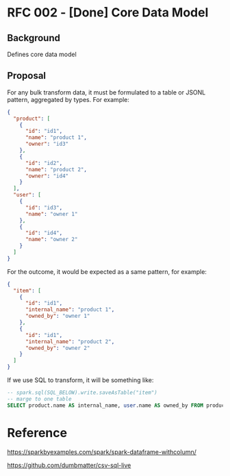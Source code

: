 # RFC 002 - [Done] Core Data Model

## Background

Defines core data model

## Proposal

For any bulk transform data, it must be formulated to a table or JSONL pattern, aggregated by types. For example:

```json
{
  "product": [
    {
      "id": "id1",
      "name": "product 1",
      "owner": "id3"
    },
    {
      "id": "id2",
      "name": "product 2",
      "owner": "id4"
    }
  ],
  "user": [
    {
      "id": "id3",
      "name": "owner 1"
    },
    {
      "id": "id4",
      "name": "owner 2"
    }
  ]
}
```

For the outcome, it would be expected as a same pattern, for example:

```json
{
  "item": [
    {
      "id": "id1",
      "internal_name": "product 1",
      "owned_by": "owner 1"
    },
    {
      "id": "id1",
      "internal_name": "product 2",
      "owned_by": "owner 2"
    }
  ]
}
```

If we use SQL to transform, it will be something like:

```sql
-- spark.sql(SQL_BELOW).write.saveAsTable("item")
-- marge to one table
SELECT product.name AS internal_name, user.name AS owned_by FROM product, user WHERE product.owner = user.id and product.type = "my_type"
```

# Reference

https://sparkbyexamples.com/spark/spark-dataframe-withcolumn/

https://github.com/dumbmatter/csv-sql-live
